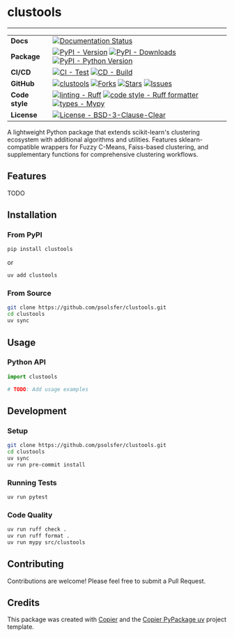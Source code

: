 # clustools

----
| | |
| --- | --- |
| **Docs** | [![Documentation Status](https://readthedocs.org/projects/clustools/badge/?version=stable)](https://clustools.readthedocs.io/en/stable/) |
| **Package** | [![PyPI - Version](https://img.shields.io/pypi/v/clustools.svg?logo=pypi&label=PyPI&logoColor=gold)](https://pypi.python.org/pypi/clustools) [![PyPI - Downloads](https://img.shields.io/pypi/dm/clustools.svg?color=blue&label=Downloads&logo=pypi&logoColor=gold)](https://pypi.python.org/pypi/clustools) [![PyPI - Python Version](https://img.shields.io/pypi/pyversions/clustools.svg?logo=python&label=Python&logoColor=gold)](https://pypi.python.org/pypi/clustools) |
| **CI/CD** | [![CI - Test](https://github.com/psolsfer/clustools/actions/workflows/test-push-pr.yml/badge.svg)](https://github.com/psolsfer/clustools/actions/workflows/test-push-pr.yml) [![CD - Build](https://github.com/psolsfer/clustools/actions/workflows/python-publish.yml/badge.svg)](https://github.com/psolsfer/clustools/actions/workflows/python-publish.yml) |
| **GitHub** |  [![clustools](https://img.shields.io/badge/GitHub-clustools-blue.svg)](https://github.com/psolsfer/clustools) [![Forks](https://img.shields.io/github/forks/psolsfer/clustools.svg)](https://github.com/psolsfer/clustools) [![Stars](https://img.shields.io/github/stars/psolsfer/clustools.svg)](https://github.com/psolsfer/clustools) [![Issues](https://img.shields.io/github/issues/psolsfer/clustools.svg)](https://github.com/psolsfer/clustools) |
| **Code style** | [![linting - Ruff](https://img.shields.io/endpoint?url=https://raw.githubusercontent.com/charliermarsh/ruff/main/assets/badge/v2.json)](https://github.com/astral-sh/ruff) [![code style - Ruff formatter](https://img.shields.io/badge/Ruff%20Formatter-checked-blue.svg)](https://github.com/astral-sh/ruff) [![types - Mypy](https://www.mypy-lang.org/static/mypy_badge.svg)](https://mypy-lang.org/) |
| **License** | [![License - BSD-3-Clause-Clear](https://img.shields.io/pypi/l/clustools.svg)](https://spdx.org/licenses/BSD-3-Clause-Clear.html) |

A lightweight Python package that extends scikit-learn's clustering ecosystem with additional algorithms and utilities. Features sklearn-compatible wrappers for Fuzzy C-Means, Faiss-based clustering, and supplementary functions for comprehensive clustering workflows.

## Features

TODO

## Installation

### From PyPI

```bash
pip install clustools
```

or

```bash
uv add clustools
```

### From Source

```bash
git clone https://github.com/psolsfer/clustools.git
cd clustools
uv sync
```

## Usage

### Python API

```python
import clustools

# TODO: Add usage examples
```

## Development

### Setup

```bash
git clone https://github.com/psolsfer/clustools.git
cd clustools
uv sync
uv run pre-commit install
```

### Running Tests
```bash
uv run pytest
```

### Code Quality

```bash
uv run ruff check .
uv run ruff format .
uv run mypy src/clustools
```

## Contributing

Contributions are welcome! Please feel free to submit a Pull Request.

## Credits

This package was created with [Copier](https://github.com/copier-org/copier) and the [Copier PyPackage uv](https://github.com/psolsfer/copier-pypackage-uv) project template.
